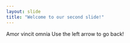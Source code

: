 ```yaml
---
layout: slide
title: "Welcome to our second slide!"
---
```

Amor vincit omnia
Use the left arrow to go back!

